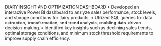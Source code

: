 DIARY INSIGHT AND OPTIMIZATION DASHBOARD 
•	Developed an interactive Power BI dashboard to analyze sales performance, stock levels, and storage conditions for dairy products.
•	Utilized SQL queries for data extraction, transformation, and trend analysis, enabling data-driven decision-making.
•	Identified key insights such as declining sales trends, optimal storage conditions, and minimum stock threshold requirements to improve supply chain efficiency.
